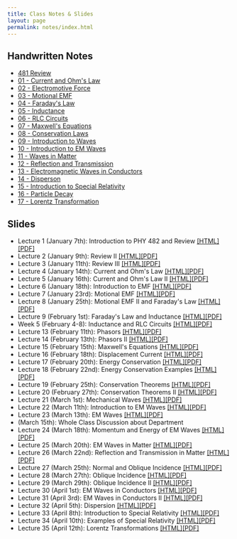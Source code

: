 ```yaml
---
title: Class Notes & Slides
layout: page
permalink: notes/index.html
---
```


## Handwritten Notes

* [481 Review](http://dannycaballero.info/phy481msu_f2018/notes/index.html)
* [01 - Current and Ohm's Law](./handwritten/01-Current_and_Ohms_Law.pdf)
* [02 - Electromotive Force](./handwritten/02-EMF.pdf)
* [03 - Motional EMF](./handwritten/03-Motional_EMF.pdf)
* [04 - Faraday's Law](./handwritten/04-Faradays_Law.pdf)
* [05 - Inductance](./handwritten/05-Inductance.pdf)
* [06 - RLC Circuits](./handwritten/06-RLC.pdf)
* [07 - Maxwell's Equations](./handwritten/07-Maxwell_Equations.pdf)
* [08 - Conservation Laws](./handwritten/08-Conservation_Laws.pdf)
* [09 - Introduction to Waves](./handwritten/09-Introduction_to_waves.pdf)
* [10 - Introduction to EM Waves](./handwritten/10-Electromagnetic_waves.pdf)
* [11 - Waves in Matter](./handwritten/11-EM_Waves_in_Matter.pdf)
* [12 - Reflection and Transmission](./handwritten/12-Reflection_and_Transmission.pdf)
* [13 - Electromagnetic Waves in Conductors](./handwritten/13-EM_Waves_in_Conductors.pdf)
* [14 - Disperson](./handwritten/14-Dispersion.pdf)
* [15 - Introduction to Special Relativity](./handwritten/15-Introduction_to_Special_Relativity.pdf)
* [16 - Particle Decay](./handwritten/16-Particle_Decay.pdf)
* [17 - Lorentz Transformation](./handwritten/17-Lorentz_Transformation.pdf)

## Slides

* Lecture 1 (January 7th): Introduction to PHY 482 and Review [[HTML]](./01-slides.html) [[PDF]](./01-slides.pdf)
* Lecture 2 (January 9th): Review II [[HTML]](./02-slides.html)[[PDF]](./02-slides.pdf)
* Lecture 3 (January 11th): Review III [[HTML]](./03-slides.html)[[PDF]](./03-slides.pdf)
* Lecture 4 (January 14th): Current and Ohm's Law [[HTML]](./04-slides.html)[[PDF]](./04-slides.pdf)
* Lecture 5 (January 16th): Current and Ohm's Law II [[HTML]](./05-slides.html)[[PDF]](./05-slides.pdf)
* Lecture 6 (January 18th): Introduction to EMF [[HTML]](./06-slides.html)[[PDF]](./06-slides.pdf)
* Lecture 7 (January 23rd): Motional EMF [[HTML]](./07-slides.html)[[PDF]](./07-slides.pdf)
* Lecture 8 (January 25th): Motional EMF II and Faraday's Law [[HTML]](./08-slides.html)[[PDF]](./08-slides.pdf)
* Lecture 9 (February 1st): Faraday's Law and Inductance [[HTML]](./09-slides.html)[[PDF]](./09-slides.pdf)
* Week 5 (February 4-8): Inductance and RLC Circuits [[HTML]](./10-slides.html)[[PDF]](./10-slides.pdf)
* Lecture 13 (February 11th): Phasors [[HTML]](./13-slides.html)[[PDF]](./13-slides.pdf)
* Lecture 14 (February 13th): Phasors II [[HTML]](./14-slides.html)[[PDF]](./14-slides.pdf)
* Lecture 15 (February 15th): Maxwell's Equations [[HTML]](./15-slides.html)[[PDF]](./15-slides.pdf)
* Lecture 16 (February 18th): Displacement Current [[HTML]](./16-slides.html)[[PDF]](./16-slides.pdf)
* Lecture 17 (February 20th): Energy Conservation [[HTML]](./17-slides.html)[[PDF]](./17-slides.pdf)
* Lecture 18 (February 22nd): Energy Conservation Examples [[HTML]](./18-slides.html)[[PDF]](./18-slides.pdf)
* Lecture 19 (February 25th): Conservation Theorems [[HTML]](./19-slides.html)[[PDF]](./19-slides.pdf)
* Lecture 20 (February 27th): Conservation Theorems II [[HTML]](./20-slides.html)[[PDF]](./20-slides.pdf)
* Lecture 21 (March 1st): Mechanical Waves [[HTML]](./21-slides.html)[[PDF]](./21-slides.pdf)
* Lecture 22 (March 11th): Introduction to EM Waves [[HTML]](./22-slides.html)[[PDF]](./22-slides.pdf)
* Lecture 23 (March 13th): EM Waves [[HTML]](./23-slides.html)[[PDF]](./23-slides.pdf)
* (March 15th): Whole Class Discussion about Department
* Lecture 24 (March 18th): Momentum and Energy of EM Waves [[HTML]](./24-slides.html)[[PDF]](./24-slides.pdf)
* Lecture 25 (March 20th): EM Waves in Matter [[HTML]](./25-slides.html)[[PDF]](./25-slides.pdf)
* Lecture 26 (March 22nd): Reflection and Transmission in Matter [[HTML]](./26-slides.html)[[PDF]](./26-slides.pdf)
* Lecture 27 (March 25th): Normal and Oblique Incidence [[HTML]](./27-slides.html)[[PDF]](./27-slides.pdf)
* Lecture 28 (March 27th): Oblique Incidence [[HTML]](./28-slides.html)[[PDF]](./28-slides.pdf)
* Lecture 29 (March 29th): Oblique Incidence II [[HTML]](./29-slides.html)[[PDF]](./29-slides.pdf)
* Lecture 30 (April 1st): EM Waves in Conductors [[HTML]](./30-slides.html)[[PDF]](./30-slides.pdf)
* Lecture 31 (April 3rd): EM Waves in Conductors II [[HTML]](./31-slides.html)[[PDF]](./31-slides.pdf)
* Lecture 32 (April 5th): Dispersion [[HTML]](./32-slides.html)[[PDF]](./32-slides.pdf)
* Lecture 33 (April 8th): Introduction to Special Relativity [[HTML]](./33-slides.html)[[PDF]](./33-slides.pdf)
* Lecture 34 (April 10th): Examples of Special Relativity [[HTML]](./34-slides.html)[[PDF]](./34-slides.pdf)
* Lecture 35 (April 12th): Lorentz Transformations [[HTML]](./35-slides.html)[[PDF]](./35-slides.pdf)
